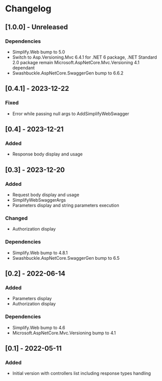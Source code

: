 # Changelog

## [1.0.0] - Unreleased

### Dependencies

- Simplify.Web bump to 5.0
- Switch to Asp.Versioning.Mvc 6.4.1 for .NET 6 package, .NET Standard 2.0 package remain Microsoft.AspNetCore.Mvc.Versioning 4.1 dependant
- Swashbuckle.AspNetCore.SwaggerGen bump to 6.6.2

## [0.4.1] - 2023-12-22

### Fixed

- Error while passing null args to AddSimplifyWebSwagger

## [0.4] - 2023-12-21

### Added

- Response body display and usage

## [0.3] - 2023-12-20

### Added

- Request body display and usage
- SimplifyWebSwaggerArgs
- Parameters display and string parameters execution

### Changed

- Authorization display

### Dependencies

- Simplify.Web bump to 4.8.1
- Swashbuckle.AspNetCore.SwaggerGen bump to 6.5

## [0.2] - 2022-06-14

### Added

- Parameters display
- Authorization display

### Dependencies

- Simplify.Web bump to 4.6
- Microsoft.AspNetCore.Mvc.Versioning bump to 4.1

## [0.1] - 2022-05-11

### Added

- Initial version with controllers list including response types handling